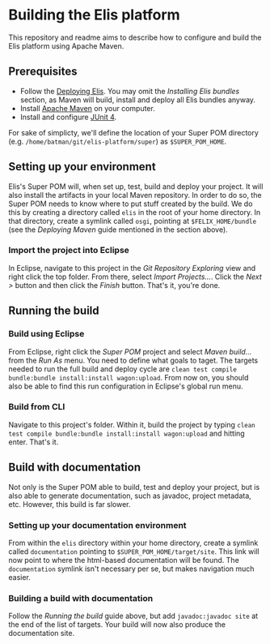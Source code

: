 # Building the Elis platform

This repository and readme aims to describe how to configure and build the Elis platform using Apache Maven.

## Prerequisites 

* Follow the [Deploying Elis](https://github.com/medeamalmo/elis-platform/tree/master/felix-configuration). You may omit the _Installing Elis bundles_ section, as Maven will build, install and deploy all Elis bundles anyway.
* Install [Apache Maven](http://maven.apache.org/) on your computer.
* Install and configure [JUnit 4](http://junit.org/).

For sake of simplicty, we'll define the location of your Super POM directory (e.g. `/home/batman/git/elis-platform/super`) as `$SUPER_POM_HOME`.

## Setting up your environment

Elis's Super POM will, when set up, test, build and deploy your project. It will also install the artifacts in your local Maven repository. In order to do so, the Super POM needs to know where to put stuff created by the build. We do this by creating a directory called `elis` in the root of your home directory. In that directory, create a symlink called `osgi`, pointing at `$FELIX_HOME/bundle` (see the _Deploying Maven_ guide mentioned in the section above).

### Import the project into Eclipse

In Eclipse, navigate to this project in the _Git Repository Exploring_ view and right click the top folder. From there, select _Import Projects..._. Click the _Next >_ button and then click the _Finish_ button. That's it, you're done.

## Running the build

### Build using Eclipse

From Eclipse, right click the _Super POM_ project and select _Maven build..._ from the _Run As_ menu. You need to define what goals to taget. The targets needed to run the full build and deploy cycle are `clean test compile bundle:bundle install:install wagon:upload`. From now on, you should also be able to find this run configuration in Eclipse's global run menu.

### Build from CLI

Navigate to this project's folder. Within it, build the project by typing `clean test compile bundle:bundle install:install wagon:upload` and hitting enter. That's it.

## Build with documentation

Not only is the Super POM able to build, test and deploy your project, but is also able to generate documentation, such as javadoc, project metadata, etc. However, this build is far slower.

### Setting up your documentation environment

From within the `elis` directory within your home directory, create a symlink called `documentation` pointing to `$SUPER_POM_HOME/target/site`. This link will now point to where the html-based documentation will be found. The `documentation` symlink isn't necessary per se, but makes navigation much easier.

### Building a build with documentation

Follow the _Running the build_ guide above, but add `javadoc:javadoc site` at the end of the list of targets. Your build will now also produce the documentation site.
